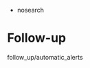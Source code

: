   - nosearch

# Follow-up

<div class="toctree" data-titlesonly="">

follow\_up/automatic\_alerts

</div>
